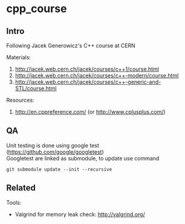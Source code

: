 # cpp_course

## Intro
Following Jacek Generowicz's C++ course at CERN

Materials:

1. http://jacek.web.cern.ch/jacek/courses/c++1/course.html
2. http://jacek.web.cern.ch/jacek/courses/c++-modern/course.html
3. http://jacek.web.cern.ch/jacek/courses/c++-generic-and-STL/course.html

Resources:

1. http://en.cppreference.com/ (or http://www.cplusplus.com/)

## QA
Unit testing is done using google test (https://github.com/google/googletest)  
Googletest are linked as submodule, to update use command

    git submodule update --init --recursive

## Related

Tools:
- Valgrind for memory leak check: http://valgrind.org/

